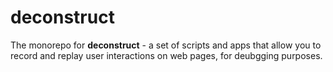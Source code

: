 # deconstruct

The monorepo for **deconstruct** - a set of scripts and apps that allow you to record and replay user interactions on web pages, for deubgging purposes.
